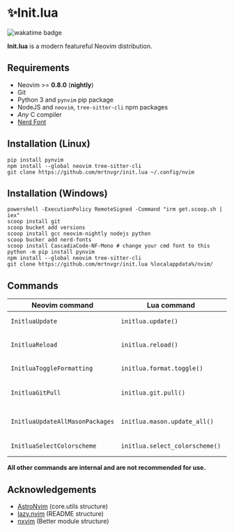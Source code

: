 # ✨Init.lua

![wakatime badge](https://wakatime.com/badge/user/5fea8bc3-faf2-4ced-9ae0-78ed7f87428f/project/893e579b-0331-4ddf-bbd4-24f1353d0832.svg)

**Init.lua** is a modern featureful Neovim distribution.

## Requirements

- Neovim >= **0.8.0** (**nightly**)
- Git
- Python 3 and `pynvim` pip package
- NodeJS and `neovim`, `tree-sitter-cli` npm packages
- _Any_ C compiler
- [Nerd Font](https://nerdfonts.com/)

## Installation (Linux)

```console
pip install pynvim
npm install --global neovim tree-sitter-cli
git clone https://github.com/mrtnvgr/init.lua ~/.config/nvim
```

## Installation (Windows)

```console
powershell -ExecutionPolicy RemoteSigned -Command "irm get.scoop.sh | iex"
scoop install git
scoop bucket add versions
scoop install gcc neovim-nightly nodejs python
scoop bucker add nerd-fonts
scoop install CascadiaCode-NF-Mono # change your cmd font to this
python -m pip install pynvim
npm install --global neovim tree-sitter-cli
git clone https://github.com/mrtnvgr/init.lua %localappdata%/nvim/
```

## Commands

| Neovim command                  | Lua command                    | Keymap        | Description                           |
| ------------------------------- | ------------------------------ | ------------- | ------------------------------------- |
| `InitluaUpdate`                 | `initlua.update()`             | `<leader>au`  | update everything                     |
| `InitluaReload`                 | `initlua.reload()`             | -             | reload `initlua.core.*` lua files     |
| `InitluaToggleFormatting`       | `initlua.format.toggle()`      | -             | toggle null-ls formatting             |
| `InitluaGitPull`                | `initlua.git.pull()`           | -             | pull updates from init.lua repository |
| `InitluaUpdateAllMasonPackages` | `initlua.mason.update_all()`   | -             | update all Mason packages             |
| `InitluaSelectColorscheme`      | `initlua.select_colorscheme()` | `<leader>asc` | pick a colorscheme                    |

**All other commands are internal and are not recommended for use.**

## Acknowledgements

- [AstroNvim](https://github.com/AstroNvim/AstroNvim) (core.utils structure)
- [lazy.nvim](https://github.com/folke/lazy.nvim) (README structure)
- [nxvim](https://github.com/tenxsoydev/nxvim) (Better module structure)
